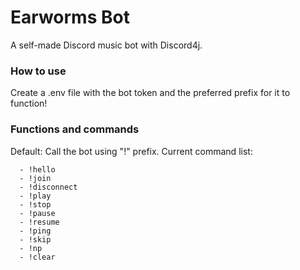 # Earworms Bot
A self-made Discord music bot with Discord4j.
### How to use
Create a .env file with the bot token and the preferred prefix for it to function!
### Functions and commands
Default: Call the bot using "!" prefix.
Current command list:
```
  - !hello
  - !join
  - !disconnect
  - !play
  - !stop
  - !pause
  - !resume
  - !ping
  - !skip
  - !np
  - !clear
```
